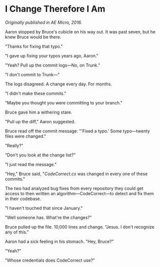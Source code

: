 # I Change Therefore I Am

_Originally published in AE Micro, 2016._

Aaron stopped by Bruce's cubicle on his way out. It was past seven, but
he knew Bruce would be there.

"Thanks for fixing that typo."

"I gave up fixing your typos years ago, Aaron."

"Yeah? Pull up the commit logs—No, on Trunk."

"I don't commit to Trunk—"

The logs disagreed. A change every day. For months.

"I didn't make these commits."

"Maybe you thought you were committing to your branch."

Bruce gave him a withering stare.

"Pull up the diff," Aaron suggested.

Bruce read off the commit message: "'Fixed a typo.' Some typo—twenty
files were changed."

"Really?"

"Don't you look at the change list?"

"I just read the message."

"Hey," Bruce said, "*CodeCorrect.cs* was changed in every one of these
commits."

The two had analyzed bug fixes from every repository they could get
access to then written an algorithm—CodeCorrect—to detect and fix them
in their codebase.

"I haven't touched that since January."

"Well someone has. What're the changes?"

Bruce pulled up the file. 10,000 lines and change. "Jesus. I don't
recognize any of this."

Aaron had a sick feeling in his stomach. "Hey, Bruce?"

"Yeah?"

"Whose credentials does CodeCorrect use?"
